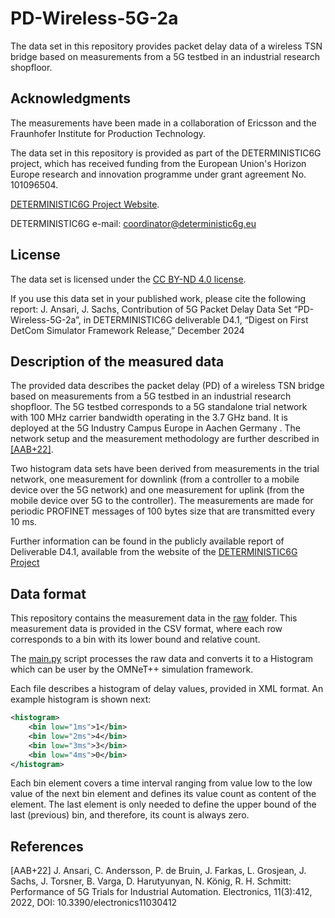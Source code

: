 # PD-Wireless-5G-2a

The data set in this repository provides packet delay data of a wireless TSN bridge based on measurements from a 5G testbed in an industrial research shopfloor.

## Acknowledgments

The measurements have been made in a collaboration of Ericsson and the Fraunhofer Institute for Production Technology.

The data set in this repository is provided as part of the DETERMINISTIC6G project, which has received funding from the European Union's Horizon Europe research and innovation programme under grant agreement No. 101096504.

[DETERMINISTIC6G Project Website](https://deterministic6g.eu/).

DETERMINISTIC6G e-mail: coordinator@deterministic6g.eu

## License

The data set is licensed under the [CC BY-ND 4.0 license](../LICENSE-CC-BY-ND.md).

If you use this data set in your published work, please cite the following report:
J. Ansari, J. Sachs, Contribution of 5G Packet Delay Data Set “PD-Wireless-5G-2a”, in DETERMINISTIC6G deliverable D4.1, “Digest on First DetCom Simulator Framework Release,” December 2024

## Description of the measured data

The provided data describes the packet delay (PD) of a wireless TSN bridge based on measurements from a 5G testbed in an industrial research shopfloor. The 5G testbed corresponds to a 5G standalone trial network with 100 MHz carrier bandwidth operating in the 3.7 GHz band. It is deployed at the 5G Industry Campus Europe in Aachen Germany . The network setup and the measurement methodology are further described in [\[AAB+22\]](#references).

Two histogram data sets have been derived from measurements in the trial network, one measurement for downlink (from a controller to a mobile device over the 5G network) and one measurement for uplink (from the mobile device over 5G to the controller). The measurements are made for periodic PROFINET messages of 100 bytes size that are transmitted every 10 ms.
 
Further information can be found in the publicly available report of Deliverable D4.1, available from the website of the [DETERMINISTIC6G Project](https://deterministic6g.eu/)

## Data format

This repository contains the measurement data in the [raw](raw) folder.
This measurement data is provided in the CSV format, where each row corresponds to a bin with its lower bound and relative count.

The [main.py](main.py) script processes the raw data and converts it to a Histogram which can be user by the OMNeT++ simulation framework.

Each file describes a histogram of delay values, provided in XML format. An example histogram is shown next:

```xml
<histogram>
    <bin low="1ms">1</bin>
    <bin low="2ms">4</bin>
    <bin low="3ms">3</bin>
    <bin low="4ms">0</bin>
</histogram>
```

Each bin element covers a time interval ranging from value low to the low value of the next bin element and defines its value count as content of the element. The last element is only needed to define the upper bound of the last (previous) bin, and therefore, its count is always zero.

## References

[AAB+22] J. Ansari, C. Andersson, P. de Bruin, J. Farkas, L. Grosjean, J. Sachs, J. Torsner, B. Varga, D. Harutyunyan, N. König, R. H. Schmitt: Performance of 5G Trials for Industrial Automation. Electronics, 11(3):412, 2022, DOI: 10.3390/electronics11030412